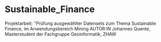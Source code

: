 # Sustainable_Finance
Projektarbeit: "Prüfung ausgewählter Datensets zum Thema Sustainable Finance, im Anwendungsbereich Mining  AUTOR:IN Johannes Quente, Masterstudent der Fachgruppe Geoinformatik, ZHAW
